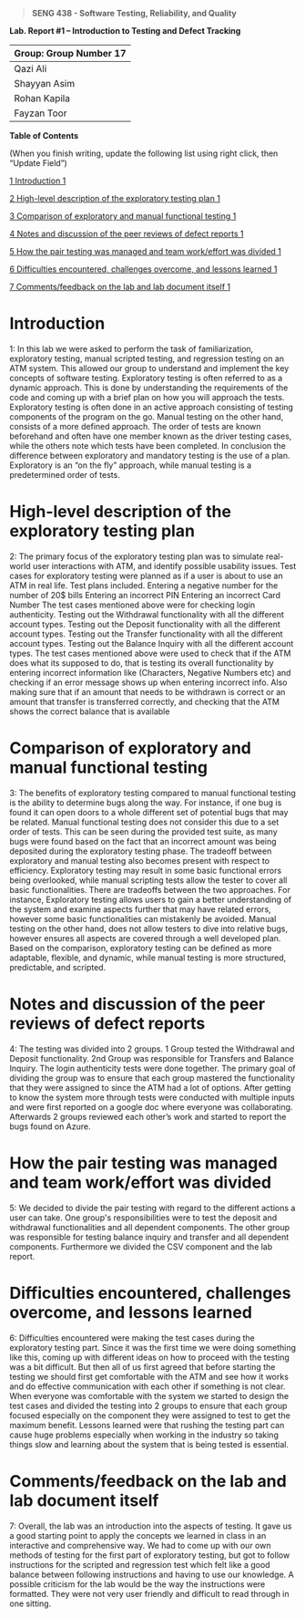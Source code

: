 >   **SENG 438 - Software Testing, Reliability, and Quality**

**Lab. Report \#1 – Introduction to Testing and Defect Tracking**

| Group: Group Number 17     |
|-----------------|
| Qazi Ali              |   
| Shayyan Asim            |   
| Rohan Kapila              |   
| Fayzan Toor             |   


**Table of Contents**

(When you finish writing, update the following list using right click, then
“Update Field”)

[1 Introduction	1](#_Toc439194677)

[2 High-level description of the exploratory testing plan	1](#_Toc439194678)

[3 Comparison of exploratory and manual functional testing	1](#_Toc439194679)

[4 Notes and discussion of the peer reviews of defect reports	1](#_Toc439194680)

[5 How the pair testing was managed and team work/effort was
divided	1](#_Toc439194681)

[6 Difficulties encountered, challenges overcome, and lessons
learned	1](#_Toc439194682)

[7 Comments/feedback on the lab and lab document itself	1](#_Toc439194683)

# Introduction

1: In this lab we were asked to perform the task of familiarization, exploratory testing, manual scripted testing, and regression testing on an ATM system. This allowed our group to understand and implement the key concepts of software testing. Exploratory testing is often referred to as a dynamic approach. This is done by understanding the requirements of the code and coming up with a brief plan on how you will approach the tests. Exploratory testing is often done in an active approach consisting of testing components of the program on the go. Manual testing on the other hand, consists of a more defined approach. The order of tests are known beforehand and often have one member known as the driver testing cases, while the others note which tests have been completed. In conclusion the difference between exploratory and mandatory testing is the use of a plan. Exploratory is an “on the fly” approach, while manual testing is a predetermined order of tests. 

# High-level description of the exploratory testing plan

2: The primary focus of the exploratory testing plan was to simulate real-world user interactions with ATM, and identify possible usability issues. Test cases for exploratory testing were planned as if a user is about to use an ATM in real life. Test plans included.
    Entering a negative number for the number of 20$ bills
    Entering an incorrect PIN
    Entering an incorrect Card Number
The test cases mentioned above were for checking login authenticity.
    Testing out the Withdrawal functionality with all the different account types.
    Testing out the Deposit functionality with all the different account types.
    Testing out the Transfer functionality with all the different account types.
    Testing out the Balance Inquiry with all the different account types.
The test cases mentioned above were used to check that if the ATM does what its supposed to do, that is testing its overall functionality by entering incorrect information like (Characters, Negative Numbers etc) and checking if an error message shows up when entering incorrect info. Also making sure that if an amount that needs to be withdrawn is correct or an amount that transfer is transferred correctly, and checking that the ATM shows the correct balance that is available


# Comparison of exploratory and manual functional testing

3: The benefits of exploratory testing compared to manual functional testing is the ability to determine bugs along the way. For instance, if one bug is found it can open doors to a whole different set of potential bugs that may be related. Manual functional testing does not consider this due to a set order of tests. This can be seen during the provided test suite, as many bugs were found based on the fact that an incorrect amount was being deposited during the exploratory testing phase. The tradeoff between exploratory and manual testing also becomes present with respect to efficiency. Exploratory testing may result in some basic functional errors being overlooked, while manual scripting tests allow the tester to cover all basic functionalities. There are tradeoffs between the two approaches. For instance, Exploratory testing allows users to gain a better understanding of the system and examine aspects further that may have related errors, however some basic functionalities can mistakenly be avoided. Manual testing on the other hand, does not allow testers to dive into relative bugs, however ensures all aspects are covered through a well developed plan. Based on the comparison, exploratory testing can be defined as more adaptable, flexible, and dynamic, while manual testing is more structured, predictable, and scripted.

# Notes and discussion of the peer reviews of defect reports

4: The testing was divided into 2 groups. 1 Group tested the Withdrawal and Deposit functionality. 2nd Group was responsible for Transfers and Balance Inquiry. The login authenticity tests were done together. The primary goal of dividing the group was to ensure that each group mastered the functionality that they were assigned to since the ATM had a lot of options. After getting to know the system more through tests were conducted with multiple inputs and were first reported on a google doc where everyone was collaborating. Afterwards 2 groups reviewed each other’s work and started to report the bugs found on Azure.

# How the pair testing was managed and team work/effort was divided

5: We decided to divide the pair testing with regard to the different actions a user can take. One group's responsibilities were to test the deposit and withdrawal functionalities and all dependent components. The other group was responsible for testing balance inquiry and transfer and all dependent components. Furthermore we divided the CSV component and the lab report. 

# Difficulties encountered, challenges overcome, and lessons learned

6: Difficulties encountered were making the test cases during the exploratory testing part. Since it was the first time we were doing something like this, coming up with different ideas on how to proceed with the testing was a bit difficult. But then all of us first agreed that before starting the testing we should first get comfortable with the ATM and see how it works and do effective communication with each other if something is not clear. When everyone was comfortable with the system we started to design the test cases and divided the testing into 2 groups to ensure that each group focused especially on the component they were assigned to test to get the maximum benefit. Lessons learned were that rushing the testing part can cause huge problems especially when working in the industry so taking things slow and learning about the system that is being tested is essential.

# Comments/feedback on the lab and lab document itself

7: Overall, the lab was an introduction into the aspects of testing. It gave us a good starting point to apply the concepts we learned in class in an interactive and comprehensive way. We had to come up with our own methods of testing for the first part of exploratory testing, but got to follow instructions for the scripted and regression test which felt like a good balance between following instructions and having to use our knowledge. A possible criticism for the lab would be the way the instructions were formatted. They were not very user friendly and difficult to read through in one sitting.
